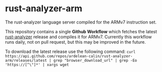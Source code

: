 # rust-analyzer-arm
The rust-analyzer language server compiled for the ARMv7 instruction set.

This repository contains a single **Github Workflow** which fetches the latest [rust-analyzer](https://github.com/rust-analyzer/rust-analyzer) release and compiles it for ARMv7.
Currently this workflow runs daily, not on pull request, but this may be improved in the future.

To download the latest release use the following command:
`curl https://api.github.com/repos/ardelean-calin/rust-analyzer-arm/releases/latest | grep "browser_download_url" | grep -Eo 'https://[^\"]*' | xargs wget`
